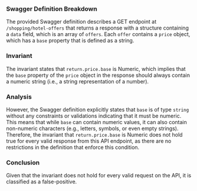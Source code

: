 ### Swagger Definition Breakdown
The provided Swagger definition describes a GET endpoint at `/shopping/hotel-offers` that returns a response with a structure containing a `data` field, which is an array of `offers`. Each `offer` contains a `price` object, which has a `base` property that is defined as a string. 

### Invariant
The invariant states that `return.price.base` is Numeric, which implies that the `base` property of the `price` object in the response should always contain a numeric string (i.e., a string representation of a number).

### Analysis
However, the Swagger definition explicitly states that `base` is of type `string` without any constraints or validations indicating that it must be numeric. This means that while `base` can contain numeric values, it can also contain non-numeric characters (e.g., letters, symbols, or even empty strings). Therefore, the invariant that `return.price.base` is Numeric does not hold true for every valid response from this API endpoint, as there are no restrictions in the definition that enforce this condition.

### Conclusion
Given that the invariant does not hold for every valid request on the API, it is classified as a false-positive.
